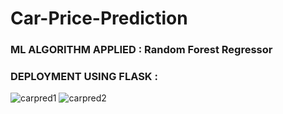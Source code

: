 # Car-Price-Prediction

### ML ALGORITHM APPLIED : Random Forest Regressor 

### DEPLOYMENT USING FLASK : 

![carpred1](https://user-images.githubusercontent.com/64924874/86338247-b73f6b80-bc6f-11ea-848f-aca86b82e2ce.png)
![carpred2](https://user-images.githubusercontent.com/64924874/86338250-b8709880-bc6f-11ea-9e86-f615f03d25e4.png)
